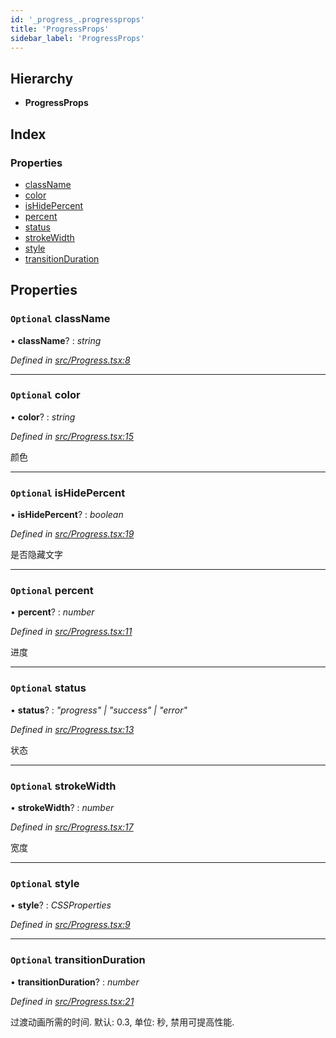 ```yaml
---
id: '_progress_.progressprops'
title: 'ProgressProps'
sidebar_label: 'ProgressProps'
---
```


## Hierarchy

- **ProgressProps**

## Index

### Properties

- [className](_progress_.progressprops.md#optional-classname)
- [color](_progress_.progressprops.md#optional-color)
- [isHidePercent](_progress_.progressprops.md#optional-ishidepercent)
- [percent](_progress_.progressprops.md#optional-percent)
- [status](_progress_.progressprops.md#optional-status)
- [strokeWidth](_progress_.progressprops.md#optional-strokewidth)
- [style](_progress_.progressprops.md#optional-style)
- [transitionDuration](_progress_.progressprops.md#optional-transitionduration)

## Properties

### `Optional` className

• **className**? : _string_

_Defined in [src/Progress.tsx:8](https://github.com/tarojsx/ui/blob/v0.11.0/src/Progress.tsx#L8)_

---

### `Optional` color

• **color**? : _string_

_Defined in [src/Progress.tsx:15](https://github.com/tarojsx/ui/blob/v0.11.0/src/Progress.tsx#L15)_

颜色

---

### `Optional` isHidePercent

• **isHidePercent**? : _boolean_

_Defined in [src/Progress.tsx:19](https://github.com/tarojsx/ui/blob/v0.11.0/src/Progress.tsx#L19)_

是否隐藏文字

---

### `Optional` percent

• **percent**? : _number_

_Defined in [src/Progress.tsx:11](https://github.com/tarojsx/ui/blob/v0.11.0/src/Progress.tsx#L11)_

进度

---

### `Optional` status

• **status**? : _"progress" | "success" | "error"_

_Defined in [src/Progress.tsx:13](https://github.com/tarojsx/ui/blob/v0.11.0/src/Progress.tsx#L13)_

状态

---

### `Optional` strokeWidth

• **strokeWidth**? : _number_

_Defined in [src/Progress.tsx:17](https://github.com/tarojsx/ui/blob/v0.11.0/src/Progress.tsx#L17)_

宽度

---

### `Optional` style

• **style**? : _CSSProperties_

_Defined in [src/Progress.tsx:9](https://github.com/tarojsx/ui/blob/v0.11.0/src/Progress.tsx#L9)_

---

### `Optional` transitionDuration

• **transitionDuration**? : _number_

_Defined in [src/Progress.tsx:21](https://github.com/tarojsx/ui/blob/v0.11.0/src/Progress.tsx#L21)_

过渡动画所需的时间. 默认: 0.3, 单位: 秒, 禁用可提高性能.
